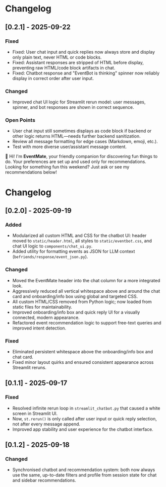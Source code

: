 # Changelog

## [0.2.1] - 2025-09-22
### Fixed
- Fixed: User chat input and quick replies now always store and display only plain text, never HTML or code blocks.
- Fixed: Assistant responses are stripped of HTML before display, preventing raw HTML/code block artifacts in chat.
- Fixed: Chatbot response and "EventBot is thinking" spinner now reliably display in correct order after user input.

### Changed
- Improved chat UI logic for Streamlit rerun model: user messages, spinner, and bot responses are shown in correct sequence.

### Open Points
- User chat input still sometimes displays as code block if backend or other logic returns HTML—needs further backend sanitization.
- Review all message formatting for edge cases (Markdown, emoji, etc.).
- Test with more diverse user/assistant message content.

👋 Hi! I'm <b>EventMate</b>, your friendly companion for discovering fun things to do. Your preferences are set up and used only for recommendations. Looking for something fun this weekend? Just ask or see my recommendations below!






# Changelog

## [0.2.0] - 2025-09-19
### Added
- Modularized all custom HTML and CSS for the chatbot UI: header moved to `static/header.html`, all styles to `static/eventbot.css`, and chat UI logic to `components/chat_ui.py`.
- Added utility for formatting events as JSON for LLM context (`befriends/response/event_json.py`).

### Changed
- Moved the EventMate header into the chat column for a more integrated look.
- Aggressively reduced all vertical whitespace above and around the chat card and onboarding/info box using global and targeted CSS.
- All custom HTML/CSS removed from Python logic; now loaded from static files for maintainability.
- Improved onboarding/info box and quick reply UI for a visually connected, modern appearance.
- Refactored event recommendation logic to support free-text queries and improved intent detection.

### Fixed
- Eliminated persistent whitespace above the onboarding/info box and chat card.
- Fixed minor layout quirks and ensured consistent appearance across Streamlit reruns.

## [0.1.1] - 2025-09-17
### Fixed
- Resolved infinite rerun loop in `streamlit_chatbot.py` that caused a white screen in Streamlit UI.
- Now, `st.rerun()` is only called after user input or quick reply selection, not after every message append.
- Improved app stability and user experience for the chatbot interface.

## [0.1.2] - 2025-09-18
### Changed
- Synchronised chatbot and recommendation system: both now always use the same, up-to-date filters and profile from session state for chat and sidebar recommendations.
